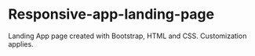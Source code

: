 # Responsive-app-landing-page
Landing App page created with Bootstrap, HTML and CSS.  Customization applies.
